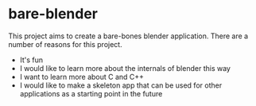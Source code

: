 # bare-blender

This project aims to create a bare-bones blender application. There are a number of reasons for this project.

  * It's fun
  * I would like to learn more about the internals of blender this way
  * I want to learn more about C and C++
  * I would like to make a skeleton app that can be used for other applications as a starting point in the future